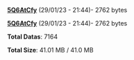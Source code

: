 [**5Q6AtCfy**](/data/5Q6AtCfy.txt) (29/01/23 - 21:44)- 2762 bytes

[**5Q6AtCfy**](/data/5Q6AtCfy.txt) (29/01/23 - 21:44)- 2762 bytes

**Total Datas**: 7164

**Total Size**: 41.01 MB / 41.0 MB
